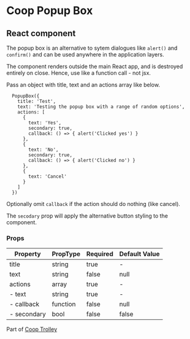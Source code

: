 # Coop Popup Box

## React component

The popup box is an alternative to sytem dialogues like `alert()` and `confirm()` and can be used anywhere in the application layers.

The component renders outside the main React app, and is destroyed entirely on close. Hence, use like a function call - not jsx.

Pass an object with title, text and an actions array like below.

```
  PopupBox({
    title: 'Test',
    text: 'Testing the popup box with a range of random options',
    actions: [
      {
        text: 'Yes',
        secondary: true,
        callback: () => { alert('Clicked yes') }
      },
      {
        text: 'No',
        secondary: true,
        callback: () => { alert('Clicked no') }
      },
      {
        text: 'Cancel'
      }
    ]
  })
```

Optionally omit `callback` if the action should do nothing (like cancel).

The `secodary` prop will apply the alternative button styling to the component.

### Props

| Property            | PropType         | Required | Default Value |
| ------------------- | ---------------- | -------- | ------------- |
| title               | string           | true     | -             |
| text                | string           | false    | null          |
| actions             | array            | true     | -             |
| - text              | string           | true     | -             |
| - callback          | function         | false    | null          |
| - secondary         | bool             | false    | false         |


Part of [Coop Trolley](https://github.com/theisof/coop-trolley)